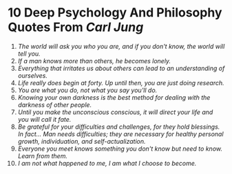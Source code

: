 # 10 Deep Psychology And Philosophy Quotes From *Carl Jung* 
1. *The world will ask you who you are, and if you don't know, the world will tell you.* 
2. *If a man knows more than others, he becomes lonely.*
3. *Everything that irritates us about others can lead to an understanding of ourselves.*
4. *Life really does begin at forty. Up until then, you are just doing research.* 
5. *You are what you do, not what you say you'll do.* 
6. *Knowing your own darkness is the best method for dealing with the darkness of other people.*
7. *Until you make the unconscious conscious, it will direct your life and you will call it fate.*
8. *Be grateful for your difficulties and challenges, for they hold blessings.
In fact... Man needs difficulties; they are necessary for healthy personal growth, individuation, and self-actualization.* 
9. *Everyone you meet knows something you don't know but need to know. Learn from them.* 
10. *I am not what happened to me, I am what I choose to become.*